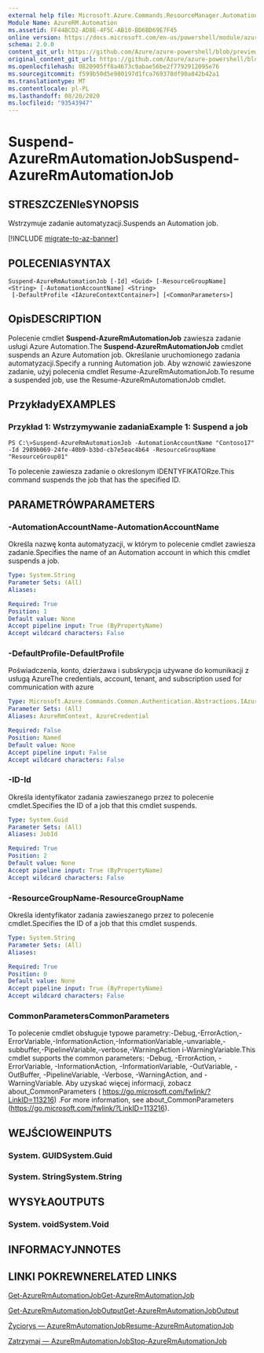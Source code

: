 ```yaml
---
external help file: Microsoft.Azure.Commands.ResourceManager.Automation.dll-Help.xml
Module Name: AzureRM.Automation
ms.assetid: FF44BCD2-AD8E-4F5C-AB10-BD6BD69E7F45
online version: https://docs.microsoft.com/en-us/powershell/module/azurerm.automation/suspend-azurermautomationjob
schema: 2.0.0
content_git_url: https://github.com/Azure/azure-powershell/blob/preview/src/ResourceManager/Automation/Commands.Automation/help/Suspend-AzureRMAutomationJob.md
original_content_git_url: https://github.com/Azure/azure-powershell/blob/preview/src/ResourceManager/Automation/Commands.Automation/help/Suspend-AzureRMAutomationJob.md
ms.openlocfilehash: 0820905ff8a4673c9abae56be2f7792912095e76
ms.sourcegitcommit: f599b50d5e980197d1fca769378df90a842b42a1
ms.translationtype: MT
ms.contentlocale: pl-PL
ms.lasthandoff: 08/20/2020
ms.locfileid: "93543947"
---
```

# <span data-ttu-id="eaffa-101">Suspend-AzureRmAutomationJob</span><span class="sxs-lookup"><span data-stu-id="eaffa-101">Suspend-AzureRmAutomationJob</span></span>

## <span data-ttu-id="eaffa-102">STRESZCZENIe</span><span class="sxs-lookup"><span data-stu-id="eaffa-102">SYNOPSIS</span></span>
<span data-ttu-id="eaffa-103">Wstrzymuje zadanie automatyzacji.</span><span class="sxs-lookup"><span data-stu-id="eaffa-103">Suspends an Automation job.</span></span>

[!INCLUDE [migrate-to-az-banner](../../includes/migrate-to-az-banner.md)]

## <span data-ttu-id="eaffa-104">POLECENIA</span><span class="sxs-lookup"><span data-stu-id="eaffa-104">SYNTAX</span></span>

```
Suspend-AzureRmAutomationJob [-Id] <Guid> [-ResourceGroupName] <String> [-AutomationAccountName] <String>
 [-DefaultProfile <IAzureContextContainer>] [<CommonParameters>]
```

## <span data-ttu-id="eaffa-105">Opis</span><span class="sxs-lookup"><span data-stu-id="eaffa-105">DESCRIPTION</span></span>
<span data-ttu-id="eaffa-106">Polecenie cmdlet **Suspend-AzureRmAutomationJob** zawiesza zadanie usługi Azure Automation.</span><span class="sxs-lookup"><span data-stu-id="eaffa-106">The **Suspend-AzureRmAutomationJob** cmdlet suspends an Azure Automation job.</span></span>
<span data-ttu-id="eaffa-107">Określanie uruchomionego zadania automatyzacji.</span><span class="sxs-lookup"><span data-stu-id="eaffa-107">Specify a running Automation job.</span></span>
<span data-ttu-id="eaffa-108">Aby wznowić zawieszone zadanie, użyj polecenia cmdlet Resume-AzureRmAutomationJob.</span><span class="sxs-lookup"><span data-stu-id="eaffa-108">To resume a suspended job, use the Resume-AzureRmAutomationJob cmdlet.</span></span>

## <span data-ttu-id="eaffa-109">Przykłady</span><span class="sxs-lookup"><span data-stu-id="eaffa-109">EXAMPLES</span></span>

### <span data-ttu-id="eaffa-110">Przykład 1: Wstrzymywanie zadania</span><span class="sxs-lookup"><span data-stu-id="eaffa-110">Example 1: Suspend a job</span></span>
```
PS C:\>Suspend-AzureRmAutomationJob -AutomationAccountName "Contoso17" -Id 2989b069-24fe-40b9-b3bd-cb7e5eac4b64 -ResourceGroupName "ResourceGroup01"
```

<span data-ttu-id="eaffa-111">To polecenie zawiesza zadanie o określonym IDENTYFIKATORze.</span><span class="sxs-lookup"><span data-stu-id="eaffa-111">This command suspends the job that has the specified ID.</span></span>

## <span data-ttu-id="eaffa-112">PARAMETRÓW</span><span class="sxs-lookup"><span data-stu-id="eaffa-112">PARAMETERS</span></span>

### <span data-ttu-id="eaffa-113">-AutomationAccountName</span><span class="sxs-lookup"><span data-stu-id="eaffa-113">-AutomationAccountName</span></span>
<span data-ttu-id="eaffa-114">Określa nazwę konta automatyzacji, w którym to polecenie cmdlet zawiesza zadanie.</span><span class="sxs-lookup"><span data-stu-id="eaffa-114">Specifies the name of an Automation account in which this cmdlet suspends a job.</span></span>

```yaml
Type: System.String
Parameter Sets: (All)
Aliases:

Required: True
Position: 1
Default value: None
Accept pipeline input: True (ByPropertyName)
Accept wildcard characters: False
```

### <span data-ttu-id="eaffa-115">-DefaultProfile</span><span class="sxs-lookup"><span data-stu-id="eaffa-115">-DefaultProfile</span></span>
<span data-ttu-id="eaffa-116">Poświadczenia, konto, dzierżawa i subskrypcja używane do komunikacji z usługą Azure</span><span class="sxs-lookup"><span data-stu-id="eaffa-116">The credentials, account, tenant, and subscription used for communication with azure</span></span>

```yaml
Type: Microsoft.Azure.Commands.Common.Authentication.Abstractions.IAzureContextContainer
Parameter Sets: (All)
Aliases: AzureRmContext, AzureCredential

Required: False
Position: Named
Default value: None
Accept pipeline input: False
Accept wildcard characters: False
```

### <span data-ttu-id="eaffa-117">-ID</span><span class="sxs-lookup"><span data-stu-id="eaffa-117">-Id</span></span>
<span data-ttu-id="eaffa-118">Określa identyfikator zadania zawieszanego przez to polecenie cmdlet.</span><span class="sxs-lookup"><span data-stu-id="eaffa-118">Specifies the ID of a job that this cmdlet suspends.</span></span>

```yaml
Type: System.Guid
Parameter Sets: (All)
Aliases: JobId

Required: True
Position: 2
Default value: None
Accept pipeline input: True (ByPropertyName)
Accept wildcard characters: False
```

### <span data-ttu-id="eaffa-119">-ResourceGroupName</span><span class="sxs-lookup"><span data-stu-id="eaffa-119">-ResourceGroupName</span></span>
<span data-ttu-id="eaffa-120">Określa identyfikator zadania zawieszanego przez to polecenie cmdlet.</span><span class="sxs-lookup"><span data-stu-id="eaffa-120">Specifies the ID of a job that this cmdlet suspends.</span></span>

```yaml
Type: System.String
Parameter Sets: (All)
Aliases:

Required: True
Position: 0
Default value: None
Accept pipeline input: True (ByPropertyName)
Accept wildcard characters: False
```

### <span data-ttu-id="eaffa-121">CommonParameters</span><span class="sxs-lookup"><span data-stu-id="eaffa-121">CommonParameters</span></span>
<span data-ttu-id="eaffa-122">To polecenie cmdlet obsługuje typowe parametry:-Debug,-ErrorAction,-ErrorVariable,-InformationAction,-InformationVariable,-unvariable,-subbuffer,-PipelineVariable,-verbose,-WarningAction i-WarningVariable.</span><span class="sxs-lookup"><span data-stu-id="eaffa-122">This cmdlet supports the common parameters: -Debug, -ErrorAction, -ErrorVariable, -InformationAction, -InformationVariable, -OutVariable, -OutBuffer, -PipelineVariable, -Verbose, -WarningAction, and -WarningVariable.</span></span> <span data-ttu-id="eaffa-123">Aby uzyskać więcej informacji, zobacz about_CommonParameters ( https://go.microsoft.com/fwlink/?LinkID=113216) .</span><span class="sxs-lookup"><span data-stu-id="eaffa-123">For more information, see about_CommonParameters (https://go.microsoft.com/fwlink/?LinkID=113216).</span></span>

## <span data-ttu-id="eaffa-124">WEJŚCIOWE</span><span class="sxs-lookup"><span data-stu-id="eaffa-124">INPUTS</span></span>

### <span data-ttu-id="eaffa-125">System. GUID</span><span class="sxs-lookup"><span data-stu-id="eaffa-125">System.Guid</span></span>

### <span data-ttu-id="eaffa-126">System. String</span><span class="sxs-lookup"><span data-stu-id="eaffa-126">System.String</span></span>

## <span data-ttu-id="eaffa-127">WYSYŁA</span><span class="sxs-lookup"><span data-stu-id="eaffa-127">OUTPUTS</span></span>

### <span data-ttu-id="eaffa-128">System. void</span><span class="sxs-lookup"><span data-stu-id="eaffa-128">System.Void</span></span>

## <span data-ttu-id="eaffa-129">INFORMACYJN</span><span class="sxs-lookup"><span data-stu-id="eaffa-129">NOTES</span></span>

## <span data-ttu-id="eaffa-130">LINKI POKREWNE</span><span class="sxs-lookup"><span data-stu-id="eaffa-130">RELATED LINKS</span></span>

[<span data-ttu-id="eaffa-131">Get-AzureRmAutomationJob</span><span class="sxs-lookup"><span data-stu-id="eaffa-131">Get-AzureRmAutomationJob</span></span>](./Get-AzureRMAutomationJob.md)

[<span data-ttu-id="eaffa-132">Get-AzureRmAutomationJobOutput</span><span class="sxs-lookup"><span data-stu-id="eaffa-132">Get-AzureRmAutomationJobOutput</span></span>](./Get-AzureRMAutomationJobOutput.md)

[<span data-ttu-id="eaffa-133">Życiorys — AzureRmAutomationJob</span><span class="sxs-lookup"><span data-stu-id="eaffa-133">Resume-AzureRmAutomationJob</span></span>](./Resume-AzureRMAutomationJob.md)

[<span data-ttu-id="eaffa-134">Zatrzymaj — AzureRmAutomationJob</span><span class="sxs-lookup"><span data-stu-id="eaffa-134">Stop-AzureRmAutomationJob</span></span>](./Stop-AzureRMAutomationJob.md)


